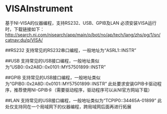 # VISAInstrument
基于NI-VISA的仪器编程，支持RS232、USB、GPIB及LAN
必须安装VISA运行时，下载链接如下：
http://search.ni.com/nisearch/app/main/p/bot/no/ap/tech/lang/zhs/pg/1/sn/catnav:du/q/VISA/

##RS232
支持常见的RS232串口编程，一般地址为“ASRL1::INSTR”

##USB
支持常见的USB接口编程，一般地址类似为“USB0::0x2A8D::0x0101::MY57501899::INSTR”

##GPIB
支持常见的USB接口编程，一般地址类似为“GPIB0::0x2A8D::0x0101::MY57501899::INSTR”
此处要求安装GPIB卡驱动程序，推荐使用NI-GPIB卡（需要驱动程序，驱动程序可以从NI官方网站下载）

##LAN
支持常见的USB接口编程，一般地址类似为“TCPIP0::34465A-01899”
此处仅支持同在一个局域网下的仪器编程，跨局域网后面再进行拓展

